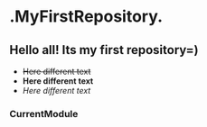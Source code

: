 # .MyFirstRepository.
## Hello all! Its my first repository=) 
* ~~Here different text~~
* **Here different text**
* *Here different text*

### CurrentModule